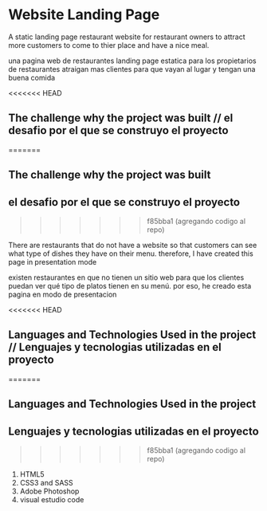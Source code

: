 #  Website Landing Page


A static landing page restaurant website for restaurant owners to attract more customers to come to thier place and have a nice meal.

una pagina web de restaurantes landing page estatica para los propietarios de restaurantes atraigan mas clientes para que vayan al lugar y tengan una buena comida

<<<<<<< HEAD
## The challenge why the project was built // el desafio por el que se construyo el proyecto
=======
## The challenge why the project was built
## el desafio por el que se construyo el proyecto
>>>>>>> f85bba1 (agregando codigo al repo)


There are restaurants that do not have a website so that customers can see what type of dishes they have on their menu.
therefore, I have created this page in presentation mode

existen restaurantes en que no tienen un sitio web para que los clientes puedan ver qué tipo de platos tienen en su menú.
por eso, he creado esta pagina en modo de presentacion


<<<<<<< HEAD
## Languages and Technologies Used in the project // Lenguajes y tecnologias utilizadas en el proyecto 

=======
## Languages and Technologies Used in the project
## Lenguajes y tecnologias utilizadas en el proyecto
>>>>>>> f85bba1 (agregando codigo al repo)
1. HTML5
2. CSS3 and SASS
3. Adobe Photoshop
4. visual estudio code


